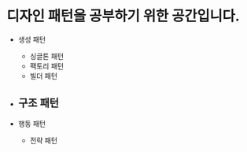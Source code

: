 디자인 패턴을 공부하기 위한 공간입니다. 
=============
* 생성 패턴
  - 싱글톤 패턴
  - 팩토리 패턴
  - 빌더 패턴

* 구조 패턴
  -

* 행동 패턴
  - 전략 패턴
